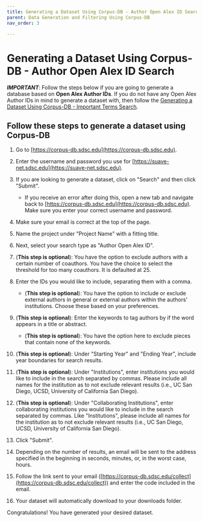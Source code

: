```yaml
---
title: Generating a Dataset Using Corpus-DB - Author Open Alex ID Search
parent: Data Generation and Filtering Using Corpus-DB
nav_order: 3

---
```

# Generating a Dataset Using Corpus-DB - Author Open Alex ID Search

***IMPORTANT***: Follow the steps below if you are going to generate a database based on **Open Alex Author IDs**. If you do not have any Open Alex Author IDs in mind to generate a dataset with, then follow the [Generating a Dataset Using Corpus-DB - Important Terms Search](https://suave-ucsd.github.io/SuAVE-Documentation/corpus-db_dataset_gen_search_terms.html).


## Follow these steps to generate a dataset using Corpus-DB

1. Go to [https://corpus-db.sdsc.edu](https://corpus-db.sdsc.edu).
2. Enter the username and password you use for [https://suave-net.sdsc.edu](https://suave-net.sdsc.edu).
3. If you are looking to generate a dataset, click on "Search" and then click "Submit".
    - If you receive an error after doing this, open a new tab and navigate back to [https://corpus-db.sdsc.edu](https://corpus-db.sdsc.edu). Make sure you enter your correct username and password.
4. Make sure your email is correct at the top of the page.
5. Name the project under "Project Name" with a fitting title.
6. Next, select your search type as "Author Open Alex ID".
7. (**This step is optional**): You have the option to exclude authors with a certain number of coauthors. You have the choice to select the threshold for too many coauthors. It is defaulted at 25.
8. Enter the IDs you would like to include, separating them with a comma.

   - (**This step is optional**): You have the option to include or exclude external authors in general or external authors within the authors' institutions. Choose these based on your preferences.
9. (**This step is optional**): Enter the keywords to tag authors by if the word appears in a title or abstract.

   - (**This step is optional**): You have the option here to exclude pieces that contain none of the keywords.
10. (**This step is optional**): Under "Starting Year" and "Ending Year", include year boundaries for search results.
11. (**This step is optional**): Under "Institutions", enter institutions you would like to include in the search separated by commas. Please include all names for the institution as to not exclude relevant results (i.e., UC San Diego, UCSD, University of California San Diego).
12. (**This step is optional**): Under "Collaborating Institutions", enter collaborating institutions you would like to include in the search separated by commas. Like "Institutions", please include all names for the institution as to not exclude relevant results (i.e., UC San Diego, UCSD, University of California San Diego).
13. Click "Submit".
14. Depending on the number of results, an email will be sent to the address specified in the beginning in seconds, minutes, or, in the worst case, hours.
15. Follow the link sent to your email ([https://corpus-db.sdsc.edu/collect](https://corpus-db.sdsc.edu/collect)) and enter the code included in the email.
16. Your dataset will automatically download to your downloads folder.


Congratulations! You have generated your desired dataset.
